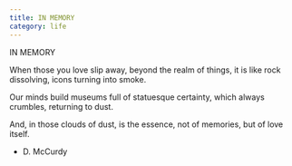 ```yaml
---
title: IN MEMORY
category: life
---
```


IN MEMORY

When those you love
slip away,
beyond the realm of things,
it is like rock dissolving,
icons turning into smoke.

Our minds build museums
full of statuesque certainty,
which always crumbles,
returning to dust.

And, in those clouds of dust,
is the essence,
not of memories,
but of love itself.

- D. McCurdy

